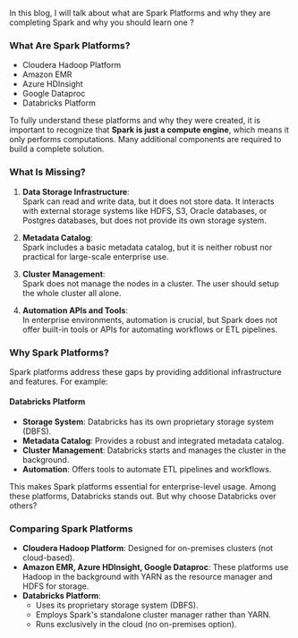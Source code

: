 In this blog, I will talk about what are Spark Platforms and why they are completing Spark and why you should learn one ?

### What Are Spark Platforms?  

- Cloudera Hadoop Platform  
- Amazon EMR  
- Azure HDInsight  
- Google Dataproc  
- Databricks Platform  

To fully understand these platforms and why they were created, it is important to recognize that **Spark is just a compute engine**, which means it only performs computations. Many additional components are required to build a complete solution.  

### What Is Missing?  

1. **Data Storage Infrastructure**:  
   Spark can read and write data, but it does not store data. It interacts with external storage systems like HDFS, S3, Oracle databases, or Postgres databases, but does not provide its own storage system.  

2. **Metadata Catalog**:  
   Spark includes a basic metadata catalog, but it is neither robust nor practical for large-scale enterprise use.  

3. **Cluster Management**:  
   Spark does not manage the nodes in a cluster. The user should setup the whole cluster all alone. 

4. **Automation APIs and Tools**:  
   In enterprise environments, automation is crucial, but Spark does not offer built-in tools or APIs for automating workflows or ETL pipelines.  

### Why Spark Platforms?  

Spark platforms address these gaps by providing additional infrastructure and features. For example:  

#### Databricks Platform  
- **Storage System**: Databricks has its own proprietary storage system (DBFS).  
- **Metadata Catalog**: Provides a robust and integrated metadata catalog.  
- **Cluster Management**: Databricks starts and manages the cluster in the background.  
- **Automation**: Offers tools to automate ETL pipelines and workflows.  

This makes Spark platforms essential for enterprise-level usage. Among these platforms, Databricks stands out. But why choose Databricks over others?  

### Comparing Spark Platforms  

- **Cloudera Hadoop Platform**: Designed for on-premises clusters (not cloud-based).  
- **Amazon EMR, Azure HDInsight, Google Dataproc**: These platforms use Hadoop in the background with YARN as the resource manager and HDFS for storage.  
- **Databricks Platform**:  
  - Uses its proprietary storage system (DBFS).  
  - Employs Spark's standalone cluster manager rather than YARN.  
  - Runs exclusively in the cloud (no on-premises option).  

